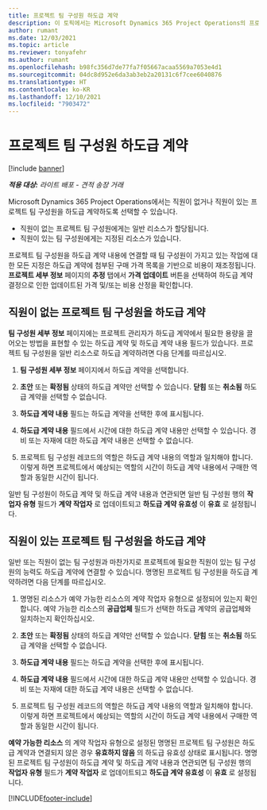 ```yaml
---
title: 프로젝트 팀 구성원 하도급 계약
description: 이 토픽에서는 Microsoft Dynamics 365 Project Operations의 프로젝트 팀 구성원을 하도급 계약하는 방법에 대해 설명합니다.
author: rumant
ms.date: 12/03/2021
ms.topic: article
ms.reviewer: tonyafehr
ms.author: rumant
ms.openlocfilehash: b98fc356d7de77fa7f05667acaa5569a7053e4d1
ms.sourcegitcommit: 04dc8d952e6da3ab3eb2a20131c6f7cee6040876
ms.translationtype: HT
ms.contentlocale: ko-KR
ms.lasthandoff: 12/10/2021
ms.locfileid: "7903472"
---
```

# <a name="subcontracting-project-team-members"></a>프로젝트 팀 구성원 하도급 계약

[!include [banner](../../includes/dataverse-preview.md)]

_**적용 대상:** 라이트 배포 - 견적 송장 거래_

Microsoft Dynamics 365 Project Operations에서는 직원이 없거나 직원이 있는 프로젝트 팀 구성원을 하도급 계약하도록 선택할 수 있습니다.

- 직원이 없는 프로젝트 팀 구성원에게는 일반 리소스가 할당됩니다.
- 직원이 있는 팀 구성원에게는 지정된 리소스가 있습니다.

프로젝트 팀 구성원을 하도급 계약 내용에 연결할 때 팀 구성원이 가지고 있는 작업에 대한 모든 지정은 하도급 계약에 첨부된 구매 가격 목록을 기반으로 비용이 재조정됩니다.  **프로젝트 세부 정보** 페이지의 **추정** 탭에서 **가격 업데이트** 버튼을 선택하여 하도급 계약 결정으로 인한 업데이트된 가격 및/또는 비용 산정을 확인합니다. 

## <a name="subcontracting-an-unstaffed-project-team-member"></a>직원이 없는 프로젝트 팀 구성원을 하도급 계약
**팀 구성원 세부 정보** 페이지에는 프로젝트 관리자가 하도급 계약에서 필요한 용량을 끌어오는 방법을 표현할 수 있는 하도급 계약 및 하도급 계약 내용 필드가 있습니다. 프로젝트 팀 구성원을 일반 리소스로 하도급 계약하려면 다음 단계를 따르십시오.

1.  **팀 구성원 세부 정보** 페이지에서 하도급 계약을 선택합니다.

2.  **초안** 또는 **확정됨** 상태의 하도급 계약만 선택할 수 있습니다. **닫힘** 또는 **취소됨** 하도급 계약을 선택할 수 없습니다. 

3.  **하도급 계약 내용** 필드는 하도급 계약을 선택한 후에 표시됩니다.

4.  **하도급 계약 내용** 필드에서 시간에 대한 하도급 계약 내용만 선택할 수 있습니다. 경비 또는 자재에 대한 하도급 계약 내용은 선택할 수 없습니다.

5.  프로젝트 팀 구성원 레코드의 역할은 하도급 계약 내용의 역할과 일치해야 합니다. 이렇게 하면 프로젝트에서 예상되는 역할의 시간이 하도급 계약 내용에서 구매한 역할과 동일한 시간이 됩니다. 

일반 팀 구성원이 하도급 계약 및 하도급 계약 내용과 연관되면 일반 팀 구성원 행의 **작업자 유형** 필드가 **계약 작업자** 로 업데이트되고 **하도급 계약 유효성** 이 **유효** 로 설정됩니다.

## <a name="subcontracting-a-staffed-project-team-member"></a>직원이 있는 프로젝트 팀 구성원을 하도급 계약
일반 또는 직원이 없는 팀 구성원과 마찬가지로 프로젝트에 필요한 직원이 있는 팀 구성원의 능력도 하도급 계약에 연결할 수 있습니다. 명명된 프로젝트 팀 구성원을 하도급 계약하려면 다음 단계를 따르십시오.

1.  명명된 리소스가 예약 가능한 리소스의 계약 작업자 유형으로 설정되어 있는지 확인합니다. 예약 가능한 리소스의 **공급업체** 필드가 선택한 하도급 계약의 공급업체와 일치하는지 확인하십시오. 

2.  **초안** 또는 **확정됨** 상태의 하도급 계약만 선택할 수 있습니다. **닫힘** 또는 **취소됨** 하도급 계약을 선택할 수 없습니다. 

3.  **하도급 계약 내용** 필드는 하도급 계약을 선택한 후에 표시됩니다.

4.  **하도급 계약 내용** 필드에서 시간에 대한 하도급 계약 내용만 선택할 수 있습니다. 경비 또는 자재에 대한 하도급 계약 내용은 선택할 수 없습니다.

5.  프로젝트 팀 구성원 레코드의 역할은 하도급 계약 내용의 역할과 일치해야 합니다. 이렇게 하면 프로젝트에서 예상되는 역할의 시간이 하도급 계약 내용에서 구매한 역할과 동일한 시간이 됩니다. 

**예약 가능한 리소스** 의 계약 작업자 유형으로 설정된 명명된 프로젝트 팀 구성원은 하도급 계약과 연결되지 않은 경우 **유효하지 않음** 의 하도급 유효성 상태로 표시됩니다. 명명된 프로젝트 팀 구성원이 하도급 계약 및 하도급 계약 내용과 연관되면 팀 구성원 행의 **작업자 유형** 필드가 **계약 작업자** 로 업데이트되고 **하도급 계약 유효성** 이 **유효** 로 설정됩니다.

[!INCLUDE[footer-include](../../includes/footer-banner.md)]
